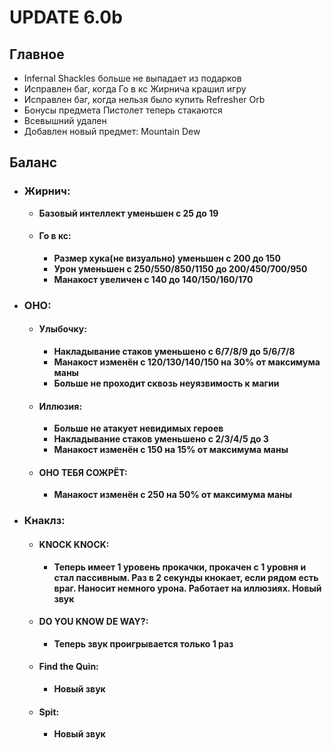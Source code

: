 # UPDATE 6.0b

## Главное

* Infernal Shackles больше не выпадает из подарков
* Исправлен баг, когда Го в кс Жирнича крашил игру
* Исправлен баг, когда нельзя было купить Refresher Orb
* Бонусы предмета Пистолет теперь стакаются
* Всевышний удален
* Добавлен новый предмет: Mountain Dew

## Баланс

* ### Жирнич:
  * **Базовый интеллект уменьшен с 25 до 19**
  
  * #### Го в кс: 
    * **Размер хука(не визуально) уменьшен с 200 до 150**
    * **Урон уменьшен с 250/550/850/1150 до 200/450/700/950**
    * **Манакост увеличен с 140 до 140/150/160/170**
    
* ### ОНО:

  * #### Улыбочку: 
    * **Накладывание стаков уменьшено с 6/7/8/9 до 5/6/7/8**
    * **Манакост изменён с 120/130/140/150 на 30% от максимума маны**
    * **Больше не проходит сквозь неуязвимость к магии**
  
  * #### Иллюзия: 
    * **Больше не атакует невидимых героев**
    * **Накладывание стаков уменьшено с 2/3/4/5 до 3**
    * **Манакост изменён с 150 на 15% от максимума маны**
    
  * #### ОНО ТЕБЯ СОЖРЁТ: 
    * **Манакост изменён с 250 на 50% от максимума маны**
    
* ### Кнаклз:
  
  * #### KNOCK KNOCK: 
    * **Теперь имеет 1 уровень прокачки, прокачен с 1 уровня и стал пассивным. Раз в 2 секунды кнокает, если рядом есть враг. Наносит немного урона. Работает на иллюзиях. Новый звук**
    
  * #### DO YOU KNOW DE WAY?: 
    * **Теперь звук проигрывается только 1 раз**
    
  * #### Find the Quin: 
    * **Новый звук**
    
  * #### Spit: 
    * **Новый звук**
